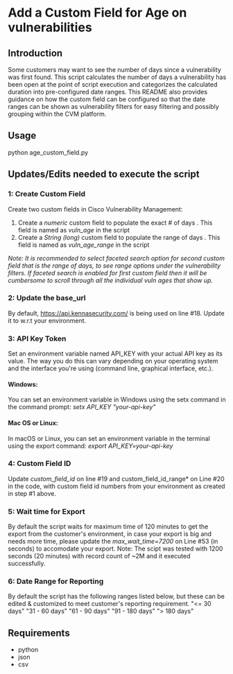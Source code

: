 # Add a Custom Field for Age on vulnerabilities

## Introduction
Some customers may want to see the number of days since a vulnerability was first found. This script calculates the number of days a vulnerability has been open at the point of script execution and categorizes the calculated duration into pre-configured date ranges. This README also provides guidance on how the custom field can be configured so that the date ranges can be shown as vulnerability filters for easy filtering and possibly grouping within the CVM platform.
  
## Usage
python age_custom_field.py

## Updates/Edits needed to execute the script

### 1: Create Custom Field 
Create two custom fields in Cisco Vulnerability Management:
1) Create a *numeric* custom field to populate the exact # of days . This field is named as *vuln_age* in the script 
2) Create a *String (long)* custom field to populate the range of days . This field is named as *vuln_age_range* in the script

*Note: It is recommended to select faceted search option for second custom field that is the range of days, to see range options under the vulnerability filters. 
If faceted search is enabled for first custom field then it will be cumbersome to scroll through all the individual vuln ages that show up.*

### 2: Update the base_url 
By default, https://api.kennasecurity.com/ is being used on line #18. Update it to w.r.t your environment.

### 3: API Key Token
Set an environment variable named API_KEY with your actual API key as its value. The way you do this can vary depending on your operating system and the interface you're using (command line, graphical interface, etc.).
#### Windows:
You can set an environment variable in Windows using the setx command in the command prompt:
*setx API_KEY "your-api-key"*

#### Mac OS or Linux:
In macOS or Linux, you can set an environment variable in the terminal using the export command:
*export API_KEY=your-api-key*

### 4: Custom Field ID
Update *custom_field_id* on line #19 and custom_field_id_range* on Line #20 in the code, with custom field id numbers from your environment as created in step #1 above. 

### 5: Wait time for Export
By default the script waits for maximum time of 120 minutes to get the export from the customer's environment, in case your export is big and needs more time, 
please update the *max_wait_time=7200* on Line #53 (in seconds) to accomodate your export.
Note: The scipt was tested with 1200 seconds (20 minutes) with record count of ~2M and it executed successfully.

### 6: Date Range for Reporting
By default the script has the following ranges listed below, but these can be edited & customized to meet customer's reporting requirement.
  "<= 30 days"
  "31 - 60 days"
  "61 - 90 days"
  "91 - 180 days"
  "> 180 days"

## Requirements
* python
* json
* csv
